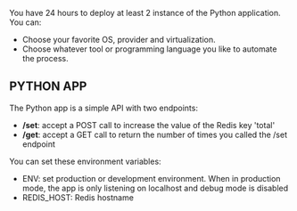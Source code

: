 You have 24 hours to deploy at least 2 instance of the Python application.  
You can:  
* Choose your favorite OS, provider and virtualization.
* Choose whatever tool or programming language you like to automate the process.

## PYTHON APP
The Python app is a simple API with two endpoints:  
* **/set**: accept a POST call to increase the value of the Redis key 'total'
* **/get**: accept a GET call to return the number of times you called the /set endpoint

You can set these environment variables:  
* ENV: set production or development environment. When in production mode, the app is only listening on localhost and debug mode is disabled  
* REDIS_HOST: Redis hostname  
